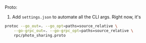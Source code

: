 Proto:
1. Add `settings.json` to automate all the CLI args.
Right now, it's
```bash
protoc --go_out=. --go_opt=paths=source_relative \
    --go-grpc_out=. --go-grpc_opt=paths=source_relative \
    rpc/photo_sharing.proto
```